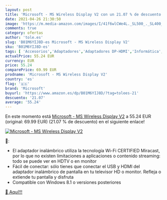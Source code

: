 ```yaml
---
layout: post
title: 'Microsoft - MS Wireless Display V2 con un 21.07 % de descuento'
date: 2021-04-26 21:30:50
image: 'https://m.media-amazon.com/images/I/41f6wlCWe4L._SL500_._SL400_.jpg'
comments: true
category: ofertas
author: 'tole.es'
slug: 'B01M6YIJ8D-es Microsoft - MS Wireless Display V2'
sku: 'B01M6YIJ8D-es'
tags: [ 'Accesorios','Adaptadores','Adaptadores DP-HDMI','Informática','microsoft', ]
actualPrice: 55.24 EUR
currency: EUR
price: 55.24
comparePrice: 69.99 EUR
prodname: 'Microsoft - MS Wireless Display V2'
country: 'es'
flag: '🇪🇸'
brand: 'Microsoft'
buyurl: 'https://www.amazon.es/dp/B01M6YIJ8D/?tag=tolees-21'
descuento: '21.07'
average: '55.24'
---
```


En este momento está [Microsoft - MS Wireless Display V2](https://www.amazon.es/dp/B01M6YIJ8D/?tag=tolees-21) a 55.24 EUR (original: 69.99 EUR) (21.07 %  de descuento) en el siguiente enlace!

[![Microsoft - MS Wireless Display V2](https://m.media-amazon.com/images/I/41f6wlCWe4L._SL500_._SL400_.jpg)](https://www.amazon.es/dp/B01M6YIJ8D/?tag=tolees-21)

🔎:

- El adaptador inalámbrico utiliza la tecnología Wi-Fi CERTIFIED Miracast, por lo que no existen limitaciones a aplicaciones o contenido streaming: todo se puede ver en HDTV o en monitor
- Fácil de conectar: sólo tienes que conectar el USB y HDMI del adaptador inalámbrico de pantalla en tu televisor HD o monitor. Refleja o extiende tu pantalla y disfruta
- Compatible con Windows 8.1 o versiones posteriores

[🛒 Aquí!!!](https://www.amazon.es/dp/B01M6YIJ8D/?tag=tolees-21)
